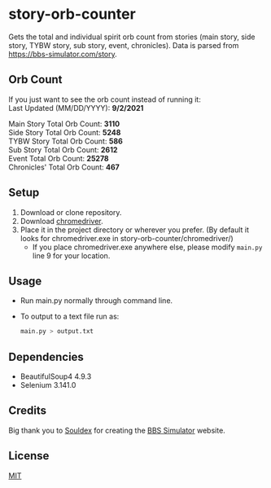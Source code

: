 # story-orb-counter

Gets the total and individual spirit orb count from stories (main story, side story, TYBW story, sub story, event, chronicles). Data is parsed from https://bbs-simulator.com/story.

## Orb Count
If you just want to see the orb count instead of running it:\
Last Updated (MM/DD/YYYY): **9/2/2021**

Main Story Total Orb Count:  **3110** \
Side Story Total Orb Count:  **5248** \
TYBW Story Total Orb Count:  **586**\
Sub Story Total Orb Count:  **2612**\
Event Total Orb Count:  **25278**\
Chronicles' Total Orb Count:  	**467**

## Setup
1) Download or clone repository. 
2) Download [chromedriver](https://chromedriver.chromium.org/downloads).
3) Place it in the project directory or wherever you prefer. (By default it looks for chromedriver.exe in story-orb-counter/chromedriver/) 
	* If you place chromedriver.exe anywhere else, please modify `main.py` line 9 for your location.

## Usage
* Run main.py normally through command line.

* To output to a text file run as:
 
  ```python
  main.py > output.txt
  ```

## Dependencies
* BeautifulSoup4  4.9.3
* Selenium 3.141.0

## Credits
Big thank you to [Souldex](https://www.patreon.com/Souldex) for creating the [BBS Simulator](https://bbs-simulator.com/) website.
## License
[MIT](https://choosealicense.com/licenses/mit/)
